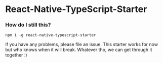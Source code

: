 # React-Native-TypeScript-Starter

### How do I still this?
`npm i -g react-native-typescript-starter`

If you have any problems, please file an issue. This starter works for now but who knows when it will break. Whatever tho, we can get through it together :)
